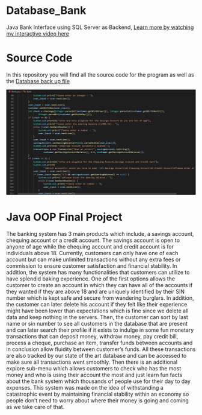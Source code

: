 # Database_Bank
Java Bank Interface using SQL Server as Backend, <a href="www.loom.com/share/a43a50930e8b4da8916ddb8d6f5ce99e">Learn more by watching my interactive video here</a>
# Source Code
In this repository you will find all the source code for the program as well as the <a href='Bank_Database.bak'>Database back up file</a>

<img src = code.png>

# Java OOP Final Project
The banking system has 3 main products which include, a savings account, chequing account or
a credit account. The savings account is open to anyone of age while the chequing account and
credit account is for individuals above 18. Currently, customers can only have one of each
account but can make unlimited transactions without any extra fees or commission to ensure
customer satisfaction and financial stability. In addition, the system has many functionalities that
customers can utilize to have splendid baking experience.
One of the first options allows the customer to create an account in which they can have all of
the accounts if they wanted if they are above 18 and are uniquely identified by their SIN number
which is kept safe and secure from wandering burglars. In addition, the customer can later delete
his account if they felt like their experience might have been lower than expectations which is
fine since we delete all data and keep nothing in the servers. Then, the customer can sort by last
name or sin number to see all customers in the database that are present and can later search their
profile if it exists to indulge in some fun monetary transactions that can deposit money, withdraw
money, pay credit bill, process a cheque, purchase an item, transfer funds between accounts and
in conclusion allow fluidity between customer’s funds. All these transactions are also tracked by
our state of the art database and can be accessed to make sure all transactions went smoothly.
Then there is an additional explore sub-menu which allows customers to check who has the most
money and who is using their account the most and just learn fun facts about the bank system
which thousands of people use for their day to day expenses. This system was made on the idea
of withstanding a catastrophic event by maintaining financial stability within an economy so
people don’t need to worry about where their money is going and coming as we take care of that.
